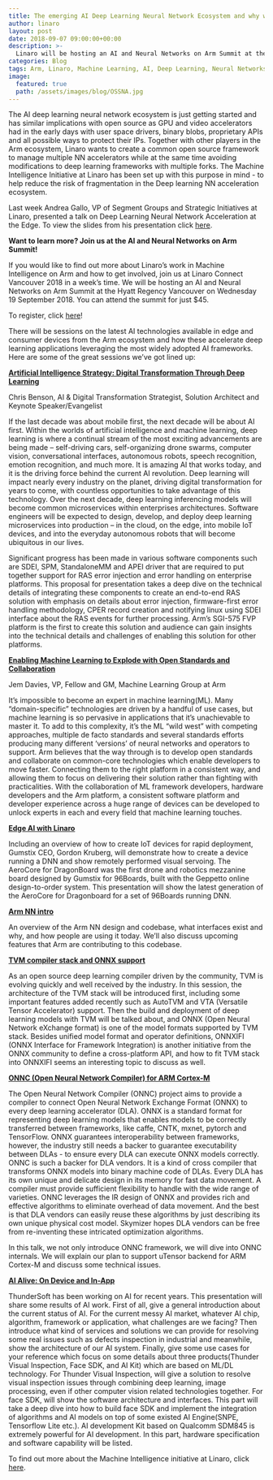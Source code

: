 ```yaml
---
title: The emerging AI Deep Learning Neural Network Ecosystem and why we need to collaborate
author: linaro
layout: post
date: 2018-09-07 09:00:00+00:00
description: >-
  Linaro will be hosting an AI and Neural Networks on Arm Summit at the upcoming Linaro Connect Vancouver 2018 in one weeks time. This blog lists some of the great sessions being presented.
categories: Blog
tags: Arm, Linaro, Machine Learning, AI, Deep Learning, Neural Networks
image:
  featured: true
  path: /assets/images/blog/OSSNA.jpg
---
```

The AI deep learning neural network ecosystem is just getting started and has similar implications with open source as GPU and video accelerators had in the early days with user space drivers, binary blobs, proprietary APIs and all possible ways to protect their IPs. Together with other players in the Arm ecosystem, Linaro wants to create a common open source framework to manage multiple NN accelerators while at the same time avoiding modifications to deep learning frameworks with multiple forks. The Machine Intelligence Initiative at Linaro has been set up with this purpose in mind - to help reduce the risk of fragmentation in the Deep learning NN acceleration ecosystem.

Last week Andrea Gallo, VP of Segment Groups and Strategic Initiatives at Linaro, presented a talk on Deep Learning Neural Network Acceleration at the Edge. To view the slides from his presentation click [here](https://events.linuxfoundation.org/wp-content/uploads/2017/11/Deep-Learning-Neural-Network-Acceleration-at-the-Edge-Andrea-Gallo-Linaro.pdf).

**Want to learn more? Join us at the AI and Neural Networks on Arm Summit!**

If you would like to find out more about Linaro’s work in Machine Intelligence on Arm and how to get involved, join us at Linaro Connect Vancouver 2018 in a week’s time. We will be hosting an AI and Neural Networks on Arm Summit at the Hyatt Regency Vancouver on Wednesday 19 September 2018. You can attend the summit for just $45.

To register, click [here](https://connect.linaro.org/)!

There will be sessions on the latest AI technologies available in edge and consumer devices from the Arm ecosystem and how these accelerate deep learning applications leveraging the most widely adopted AI frameworks. Here are some of the great sessions we’ve got lined up:

**[Artificial Intelligence Strategy: Digital Transformation Through Deep Learning](https://connect.linaro.org/resources/yvr18#chris-benson)**

Chris Benson, AI & Digital Transformation Strategist, Solution Architect and Keynote Speaker/Evangelist

If the last decade was about mobile first, the next decade will be about AI first. Within the worlds of artificial intelligence and machine learning, deep learning is where a continual stream of the most exciting advancements are being made – self-driving cars, self-organizing drone swarms, computer vision, conversational interfaces, autonomous robots, speech recognition, emotion recognition, and much more. It is amazing AI that works today, and it is the driving force behind the current AI revolution. Deep learning will impact nearly every industry on the planet, driving digital transformation for years to come, with countless opportunities to take advantage of this technology. Over the next decade, deep learning inferencing models will become common microservices within enterprises architectures. Software engineers will be expected to design, develop, and deploy deep learning microservices into production – in the cloud, on the edge, into mobile IoT devices, and into the everyday autonomous robots that will become ubiquitous in our lives.

Significant progress has been made in various software components such are SDEI, SPM, StandaloneMM and APEI driver that are required to put together support for RAS error injection and error handling on enterprise platforms. This proposal for presentation takes a deep dive on the technical details of integrating these components to create an end-to-end RAS solution with emphasis on details about error injection, firmware-first error handling methodology, CPER record creation and notifying linux using SDEI interface about the RAS events for further processing. Arm’s SGI-575 FVP platform is the first to create this solution and audience can gain insights into the technical details and challenges of enabling this solution for other platforms.

**[Enabling Machine Learning to Explode with Open Standards and Collaboration](https://connect.linaro.org/resources/yvr18#jem-davies)**

Jem Davies, VP, Fellow and GM, Machine Learning Group at Arm

It’s impossible to become an expert in machine learning(ML). Many “domain-specific” technologies are driven by a handful of use cases, but machine learning is so pervasive in applications that it’s unachievable to master it. To add to this complexity, it’s the ML “wild west” with competing approaches, multiple de facto standards and several standards efforts producing many different ‘versions’ of neural networks and operators to support. Arm believes that the way through is to develop open standards and collaborate on common-core technologies which enable developers to move faster. Connecting them to the right platform in a consistent way, and allowing them to focus on delivering their solution rather than fighting with practicalities. With the collaboration of ML framework developers, hardware developers and the Arm platform, a consistent software platform and developer experience across a huge range of devices can be developed to unlock experts in each and every field that machine learning touches.

**[Edge AI with Linaro](https://yvr18.pathable.com/meetings/740404)**

Including an overview of how to create IoT devices for rapid deployment, Gumstix CEO, Gordon Kruberg, will demonstrate how to create a device running a DNN and show remotely performed visual servoing. The AeroCore for DragonBoard was the first drone and robotics mezzanine board designed by Gumstix for 96Boards, built with the Geppetto online design-to-order system. This presentation will show the latest generation of the AeroCore for Dragonboard for a set of 96Boards running DNN.

**[Arm NN intro](https://yvr18.pathable.com/meetings/890145)**

An overview of the Arm NN design and codebase, what interfaces exist and why, and how people are using it today. We’ll also discuss upcoming features that Arm are contributing to this codebase.

**[TVM compiler stack and ONNX support](https://yvr18.pathable.com/meetings/890159)**

As an open source deep learning compiler driven by the community, TVM is evolving quickly and well received by the industry. In this session, the architecture of the TVM stack will be introduced first, including some important features added recently such as AutoTVM and VTA (Versatile Tensor Accelerator) support. Then the build and deployment of deep learning models with TVM will be talked about, and ONNX (Open Neural Network eXchange format) is one of the model formats supported by TVM stack. Besides unified model format and operator definitions, ONNXIFI (ONNX Interface for Framework Integration) is another initiative from the ONNX community to define a cross-platform API, and how to fit TVM stack into ONNXIFI seems an interesting topic to discuss as well.

**[ONNC (Open Neural Network Compiler) for ARM Cortex-M](https://yvr18.pathable.com/meetings/890162)**

The Open Neural Network Compiler (ONNC) project aims to provide a compiler to connect Open Neural Network Exchange Format (ONNX) to every deep learning accelerator (DLA). ONNX is a standard format for representing deep learning models that enables models to be correctly transferred between frameworks, like caffe, CNTK, mxnet, pytorch and TensorFlow. ONNX guarantees interoperability between frameworks, however, the industry still needs a backer to guarantee executability between DLAs - to ensure every DLA can execute ONNX models correctly. ONNC is such a backer for DLA vendors. It is a kind of cross compiler that transforms ONNX models into binary machine code of DLAs. Every DLA has its own unique and delicate design in its memory for fast data movement. A compiler must provide sufficient flexibility to handle with the wide range of varieties. ONNC leverages the IR design of ONNX and provides rich and effective algorithms to eliminate overhead of data movement. And the best is that DLA vendors can easily reuse these algorithms by just describing its own unique physical cost model. Skymizer hopes DLA vendors can be free from re-inventing these intricated optimization algorithms.

In this talk, we not only introduce ONNC framework, we will dive into ONNC internals. We will explain our plan to support uTensor backend for ARM Cortex-M and discuss some technical issues.

**[AI Alive: On Device and In-App](https://yvr18.pathable.com/meetings/890163)**

ThunderSoft has been working on AI for recent years. This presentation will share some results of AI work. First of all, give a general introduction about the current status of AI. For the current messy AI market, whatever AI chip, algorithm, framework or application, what challenges are we facing? Then introduce what kind of services and solutions we can provide for resolving some real issues such as defects inspection in industrial and meanwhile, show the architecture of our AI system. Finally, give some use cases for your reference which focus on some details about three products(Thunder Visual Inspection, Face SDK, and AI Kit) which are based on ML/DL technology. For Thunder Visual Inspection, will give a solution to resolve visual inspection issues through combining deep learning, image processing, even if other computer vision related technologies together. For face SDK, will show the software architecture and interfaces. This part will take a deep dive into how to build face SDK and implement the integration of algorithms and AI models on top of some existed AI Engine(SNPE, Tensorflow Lite etc.). AI development Kit based on Qualcomm SDM845 is extremely powerful for AI development. In this part, hardware specification and software capability will be listed.

To find out more about the Machine Intelligence initiative at Linaro, click [here](/engineering/artificial-intelligence/).
